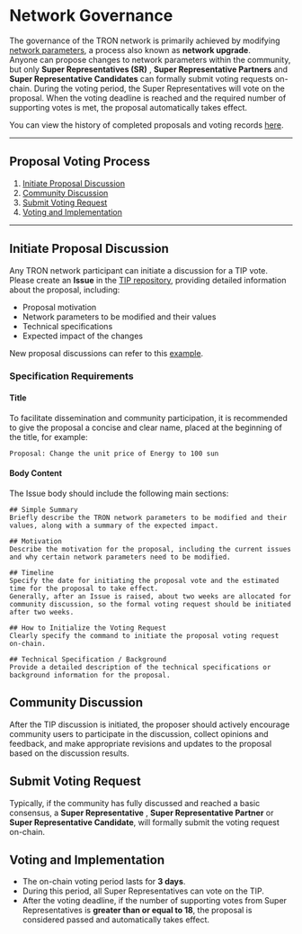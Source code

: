 
# Network Governance

The governance of the TRON network is primarily achieved by modifying [network parameters](https://tronscan.org/#/sr/committee), a process also known as **network upgrade**.  
Anyone can propose changes to network parameters within the community, but only **Super Representatives (SR)** , **Super Representative Partners** and **Super Representative Candidates** can formally submit voting requests on-chain. During the voting period, the Super Representatives will vote on the proposal. When the voting deadline is reached and the required number of supporting votes is met, the proposal automatically takes effect.

You can view the history of completed proposals and voting records [here](https://github.com/tronprotocol/tips/tree/master/proposal).

---

## Proposal Voting Process

1. [Initiate Proposal Discussion](#initiate-proposal-discussion)  
2. [Community Discussion](#community-discussion)  
3. [Submit Voting Request](#submit-voting-request)  
4. [Voting and Implementation](#voting-and-implementation)  

---

## Initiate Proposal Discussion

Any TRON network participant can initiate a discussion for a TIP vote.  
Please create an **Issue** in the [TIP repository](https://github.com/tronprotocol/tips/issues), providing detailed information about the proposal, including:

- Proposal motivation  
- Network parameters to be modified and their values  
- Technical specifications  
- Expected impact of the changes  

New proposal discussions can refer to this [example](https://github.com/tronprotocol/tips/issues/789).

### Specification Requirements

#### Title
To facilitate dissemination and community participation, it is recommended to give the proposal a concise and clear name, placed at the beginning of the title, for example:

```
Proposal: Change the unit price of Energy to 100 sun
```

#### Body Content
The Issue body should include the following main sections:

```
## Simple Summary
Briefly describe the TRON network parameters to be modified and their values, along with a summary of the expected impact.

## Motivation
Describe the motivation for the proposal, including the current issues and why certain network parameters need to be modified.

## Timeline
Specify the date for initiating the proposal vote and the estimated time for the proposal to take effect.
Generally, after an Issue is raised, about two weeks are allocated for community discussion, so the formal voting request should be initiated after two weeks.

## How to Initialize the Voting Request
Clearly specify the command to initiate the proposal voting request on-chain.

## Technical Specification / Background
Provide a detailed description of the technical specifications or background information for the proposal.
```

## Community Discussion

After the TIP discussion is initiated, the proposer should actively encourage community users to participate in the discussion, collect opinions and feedback, and make appropriate revisions and updates to the proposal based on the discussion results.

## Submit Voting Request

Typically, if the community has fully discussed and reached a basic consensus, a **Super Representative** , **Super Representative Partner** or  **Super Representative Candidate**, will formally submit the voting request on-chain.

## Voting and Implementation

- The on-chain voting period lasts for **3 days**.  
- During this period, all Super Representatives can vote on the TIP.  
- After the voting deadline, if the number of supporting votes from Super Representatives is **greater than or equal to 18**, the proposal is considered passed and automatically takes effect.
